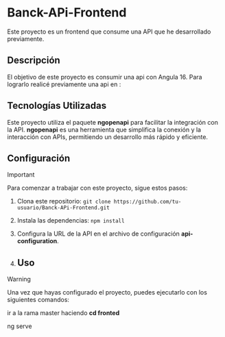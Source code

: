 # Banck-APi-Frontend

Este proyecto es un frontend que consume una API que he desarrollado previamente.

## Descripción

El objetivo de este proyecto es consumir una api con  Angula 16. Para lograrlo realicé previamente una api en  :



## Tecnologías Utilizadas

Este proyecto utiliza el paquete **ngopenapi** para facilitar la integración con la API. **ngopenapi** es una herramienta que simplifica la conexión y la interacción con APIs, permitiendo un desarrollo más rápido y eficiente.
## Configuración
> [!IMPORTANT]
> Para comenzar a trabajar con este proyecto, sigue estos pasos:

1. Clona este repositorio: `git clone https://github.com/tu-usuario/Banck-APi-Frontend.git`
2. Instala las dependencias: `npm install`
3. Configura la URL de la API en el archivo de configuración **api-configuration**.

6. ## Uso
> [!WARNING]
> Una vez que hayas configurado el proyecto, puedes ejecutarlo con los siguientes comandos:


ir a la rama master haciendo **cd fronted**

ng serve

